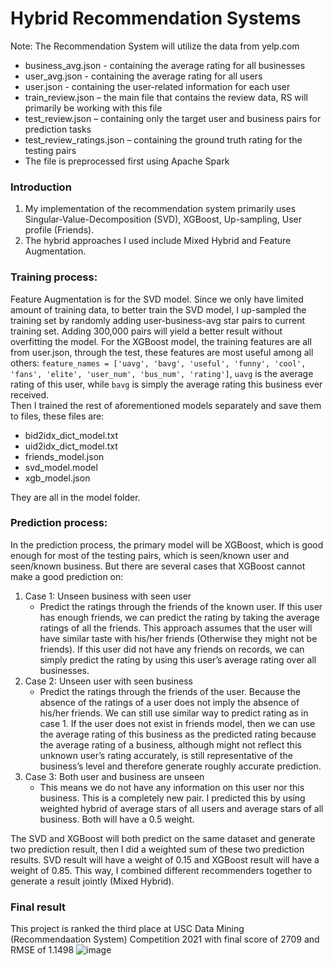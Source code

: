 # Hybrid Recommendation Systems

Note: The Recommendation System will utilize the data from yelp.com
- business_avg.json - containing the average rating for all businesses
- user_avg.json - containing the average rating for all users
- user.json - containing the user-related information for each user
- train_review.json – the main file that contains the review data, RS will primarily be working with this file
- test_review.json – containing only the target user and business pairs for prediction tasks
- test_review_ratings.json – containing the ground truth rating for the testing pairs
- The file is preprocessed first using Apache Spark

### Introduction

 1. My implementation of the recommendation system primarily uses Singular-Value-Decomposition (SVD), XGBoost, Up-sampling, User profile (Friends).
 2. The hybrid approaches I used include Mixed Hybrid and Feature Augmentation. 

### Training process:
Feature Augmentation is for the SVD model. Since we only have limited amount of training data, to better train the SVD model, I up-sampled the training set by randomly adding user-business-avg star pairs to current training set. Adding 300,000 pairs will yield a better result without overfitting the model.
For the XGBoost model, the training features are all from user.json, through the test, these features are most useful among all others:
`feature_names = ['uavg', 'bavg', 'useful', 'funny', 'cool', 'fans', 'elite', 'user_num', 'bus_num', 'rating']`, `uavg` is the average rating of this user, while `bavg` is simply the average rating this business ever received.\
Then I trained the rest of aforementioned models separately and save them to files, these files are:
 * bid2idx_dict_model.txt
 * uid2idx_dict_model.txt
 * friends_model.json
 * svd_model.model
 * xgb_model.json

They are all in the model folder.

### Prediction process:
In the prediction process, the primary model will be XGBoost, which is good enough for most of the testing pairs, which is seen/known user and seen/known business. But there are several cases that XGBoost cannot make a good prediction on:
 1. Case 1: Unseen business with seen user
    * Predict the ratings through the friends of the known user. If this user has enough friends, we can predict the rating by taking the average ratings of all the friends. This approach assumes that the user will have similar taste with his/her friends (Otherwise they might not be friends). If this user did not have any friends on records, we can simply predict the rating by using this user’s average rating over all businesses. 
 2.	Case 2: Unseen user with seen business
    *	Predict the ratings through the friends of the user. Because the absence of the ratings of a user does not imply the absence of his/her friends. We can still use similar way to predict rating as in case 1. If the user does not exist in friends model, then we can use the average rating of this business as the predicted rating because the average rating of a business, although might not reflect this unknown user’s rating accurately, is still representative of the business’s level and therefore generate roughly accurate prediction.
 3.	Case 3: Both user and business are unseen
    * This means we do not have any information on this user nor this business. This is a completely new pair. I predicted this by using weighted hybrid of average stars of all users and average stars of all business. Both will have a 0.5 weight. 
  
The SVD and XGBoost will both predict on the same dataset and generate two prediction result, then I did a weighted sum of these two prediction results. SVD result will have a weight of 0.15 and XGBoost result will have a weight of 0.85. This way, I combined different recommenders together to generate a result jointly (Mixed Hybrid).

### Final result
This project is ranked the third place at USC Data Mining (Recommendaation System) Competition 2021 with final score of 2709 and RMSE of 1.1498
   ![image](https://user-images.githubusercontent.com/25105806/117549836-77fd4c00-aff1-11eb-82a6-0cfe6b925cd7.png)

